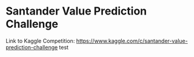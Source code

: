 # Santander Value Prediction Challenge

Link to Kaggle Competition: https://www.kaggle.com/c/santander-value-prediction-challenge
test
